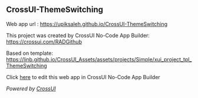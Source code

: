 ## CrossUI-ThemeSwitching
Web app url : https://upiksaleh.github.io/CrossUI-ThemeSwitching

This project was created by CrossUI No-Code App Builder: https://crossui.com/RADGithub

Based on template: https://linb.github.io/CrossUI_Assets/assets/projects/Simple/xui_project_tpl_ThemeSwitching

Click [here](https://crossui.com/RADGithub/#!from=github&owner=upiksaleh&repo=CrossUI-ThemeSwitching) to edit this web app in CrossUI No-Code App Builder

<i>Powered by [CrossUI](https://crossui.com)</i>
